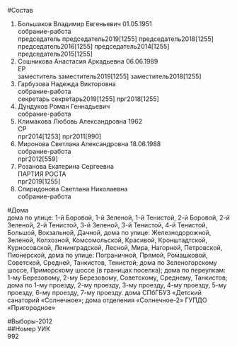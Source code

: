 #Состав  
1. Большаков Владимир Евгеньевич 01.05.1951  
    собрание-работа  
    председатель председатель2019[1255] председатель2018[1255] председатель2016[1255] председатель2014[1255] председатель2015[1255]  
2. Сошникова Анастасия Аркадьевна 06.06.1989  
    ЕР  
    заместитель заместитель2019[1255] заместитель2018[1255]  
3. Гарбузова Надежда Викторовна  
    собрание-работа  
    секретарь секретарь2019[1255] прг2018[1255]  
4. Дундуков Роман Геннадьевич  
    собрание-работа  
5. Климакова Любовь Александровна 1962  
    СР  
    прг2014[1253] прг2011[990]  
6. Миронова Светлана Александровна 18.06.1988  
    собрание-работа  
    прг2012[559]  
7. Розанова Екатерина Сергеевна  
    ПАРТИЯ РОСТА  
    прг2019[1255]  
8. Спиридонова Светлана Николаевна  
    собрание-работа  
  
#Дома  
дома по улице: 1-й Боровой, 1-й Зеленой, 1-й Тенистой, 2-й Боровой, 2-й Зеленой, 2-й Тенистой, 3-й Зеленой, 3-й Тенистой, 4-й Тенистой, Большой, Вокзальной, Дачной, дома по улице: Железнодорожной, Зеленой, Колхозной, Комсомольской, Красивой, Кронштадтской, Курносовской, Ленинградской, Лесной, Мира, Нагорной, Петровской, Пионерской,  дома по улице: Пограничной, Прямой, Ромашковой, Советской, Средней, Танкистов, Тенистой; дома по Зеленогорскому шоссе, Приморскому шоссе (в границах поселка); дома по переулкам: 1-му Березовому, 2-му Березовому, Советскому, Среднему, Танкистов; дома по 1-му проезду, 2-му проезду, 3-му проезду, 4-му проезду, 5-му проезду, 6-му проезду, 7-му проезду. дома СПбГБУЗ «Детский санаторий «Солнечное»; дома отделения «Солнечное-2» ГУПДО «Пригородное»  
  
#Выборы-2012  
##Номер УИК  
992  
